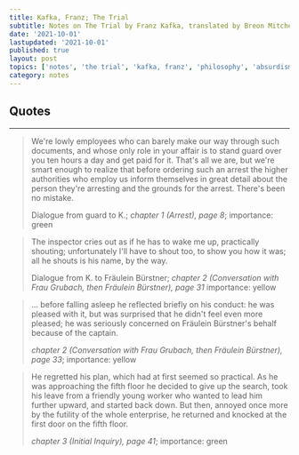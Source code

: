 ```yaml
---
title: Kafka, Franz; The Trial
subtitle: Notes on The Trial by Franz Kafka, translated by Breon Mitchell
date: '2021-10-01'
lastupdated: '2021-10-01'
published: true
layout: post
topics: ['notes', 'the trial', 'kafka, franz', 'philosophy', 'absurdism']
category: notes
---
```


## Quotes
---

> We're lowly employees who can barely make our way through such documents, and whose only role in your affair is to stand guard over you ten hours a day and get paid for it. That's all we are, but we're smart enough to realize that before ordering such an arrest the higher authorities who employ us inform themselves in great detail about the person they're arresting and the grounds for the arrest. There's been no mistake.  <footer> Dialogue from guard to K.; *chapter 1 (Arrest), page 8*; importance: green </footer>

> The inspector cries out as if he has to wake me up, practically shouting; unfortunately I'll have to shout too, to show you how it was; all he shouts is his name, by the way.  <footer> Dialogue from K. to Fräulein Bürstner; *chapter 2 (Conversation with Frau Grubach, then Fräulein Bürstner), page 31* importance: yellow </footer>

> ... before falling asleep he reflected briefly on his conduct: he was pleased with it, but was surprised that he didn't feel even more pleased; he was seriously concerned on Fräulein Bürstner's behalf because of the captain. <footer> *chapter 2 (Conversation with Frau Grubach, then Fräulein Bürstner), page 33*; importance: yellow </footer> 

> He regretted his plan, which had at first seemed so practical. As he was approaching the fifth floor he decided to give up the search, took his leave from a friendly young worker who wanted to lead him further upward, and started back down. But then, annoyed once more by the futility of the whole enterprise, he returned and knocked at the first door on the fifth floor. <footer> *chapter 3 (Initial Inquiry), page 41*; importance: green </footer> 